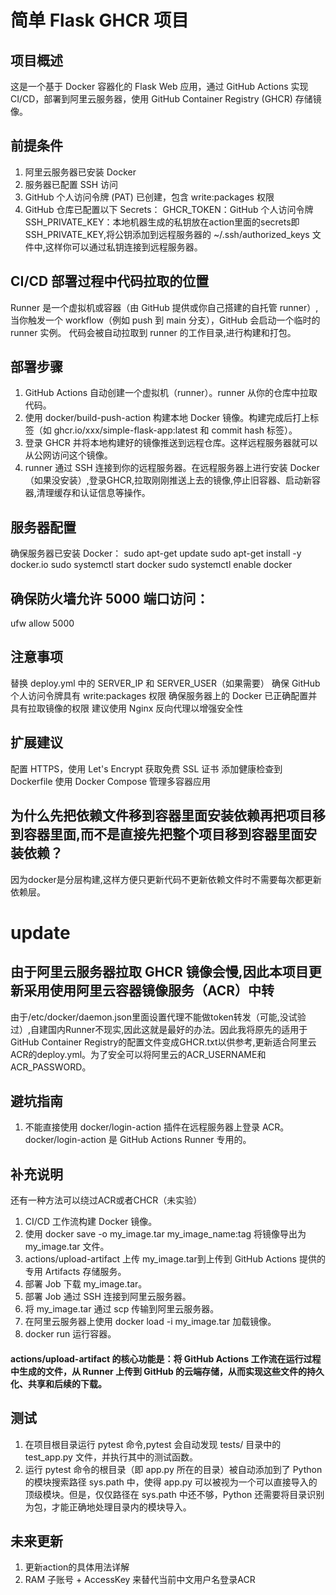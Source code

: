 # 简单 Flask GHCR 项目
## 项目概述
这是一个基于 Docker 容器化的 Flask Web 应用，通过 GitHub Actions 实现 CI/CD，部署到阿里云服务器，使用 GitHub Container Registry (GHCR) 存储镜像。

## 前提条件
1. 阿里云服务器已安装 Docker
2. 服务器已配置 SSH 访问
3. GitHub 个人访问令牌 (PAT) 已创建，包含 write:packages 权限
4. GitHub 仓库已配置以下 Secrets：
GHCR_TOKEN：GitHub 个人访问令牌
SSH_PRIVATE_KEY：本地机器生成的私钥放在action里面的secrets即SSH_PRIVATE_KEY,将公钥添加到远程服务器的 ~/.ssh/authorized_keys 文件中,这样你可以通过私钥连接到远程服务器。

## CI/CD 部署过程中代码拉取的位置
Runner 是一个虚拟机或容器（由 GitHub 提供或你自己搭建的自托管 runner）,
当你触发一个 workflow（例如 push 到 main 分支），GitHub 会启动一个临时的 runner 实例。
代码会被自动拉取到 runner 的工作目录,进行构建和打包。


## 部署步骤
1. GitHub Actions 自动创建一个虚拟机（runner）。runner 从你的仓库中拉取代码。
2. 使用 docker/build-push-action 构建本地 Docker 镜像。构建完成后打上标签（如 ghcr.io/xxx/simple-flask-app:latest 和 commit hash 标签）。
3. 登录 GHCR 并将本地构建好的镜像推送到远程仓库。这样远程服务器就可以从公网访问这个镜像。
4. runner 通过 SSH 连接到你的远程服务器。在远程服务器上进行安装 Docker（如果没安装）,登录GHCR,拉取刚刚推送上去的镜像,停止旧容器、启动新容器,清理缓存和认证信息等操作。


## 服务器配置
确保服务器已安装 Docker：
sudo apt-get update
sudo apt-get install -y docker.io
sudo systemctl start docker
sudo systemctl enable docker


## 确保防火墙允许 5000 端口访问：
ufw allow 5000

## 注意事项
替换 deploy.yml 中的 SERVER_IP 和 SERVER_USER（如果需要）
确保 GitHub 个人访问令牌具有 write:packages 权限
确保服务器上的 Docker 已正确配置并具有拉取镜像的权限
建议使用 Nginx 反向代理以增强安全性

## 扩展建议
配置 HTTPS，使用 Let's Encrypt 获取免费 SSL 证书
添加健康检查到 Dockerfile
使用 Docker Compose 管理多容器应用
## 为什么先把依赖文件移到容器里面安装依赖再把项目移到容器里面,而不是直接先把整个项目移到容器里面安装依赖？
因为docker是分层构建,这样方便只更新代码不更新依赖文件时不需要每次都更新依赖层。

# update
## 由于阿里云服务器拉取 GHCR 镜像会慢,因此本项目更新采用使用阿里云容器镜像服务（ACR）中转
由于/etc/docker/daemon.json里面设置代理不能做token转发（可能,没试验过）,自建国内Runner不现实,因此这就是最好的办法。因此我将原先的适用于GitHub Container Registry的配置文件变成GHCR.txt以供参考,更新适合阿里云ACR的deploy.yml。为了安全可以将阿里云的ACR_USERNAME和ACR_PASSWORD。
## 避坑指南
1. 不能直接使用 docker/login-action 插件在远程服务器上登录 ACR。docker/login-action 是 GitHub Actions Runner 专用的。

## 补充说明
还有一种方法可以绕过ACR或者CHCR（未实验）
1. CI/CD 工作流构建 Docker 镜像。
2. 使用 docker save -o my_image.tar my_image_name:tag 将镜像导出为 my_image.tar 文件。
3. actions/upload-artifact 上传 my_image.tar到上传到 GitHub Actions 提供的专用 Artifacts 存储服务。
4. 部署 Job 下载 my_image.tar。
5. 部署 Job 通过 SSH 连接到阿里云服务器。
6. 将 my_image.tar 通过 scp 传输到阿里云服务器。
7. 在阿里云服务器上使用 docker load -i my_image.tar 加载镜像。
8. docker run 运行容器。
#### actions/upload-artifact 的核心功能是：将 GitHub Actions 工作流在运行过程中生成的文件，从 Runner 上传到 GitHub 的云端存储，从而实现这些文件的持久化、共享和后续的下载。

## 测试
1. 在项目根目录运行 pytest 命令,pytest 会自动发现 tests/ 目录中的 test_app.py 文件，并执行其中的测试函数。
2. 运行 pytest 命令的根目录（即 app.py 所在的目录）被自动添加到了 Python 的模块搜索路径 sys.path 中，使得 app.py 可以被视为一个可以直接导入的顶级模块。但是，仅仅路径在 sys.path 中还不够，Python 还需要将目录识别为包，才能正确地处理目录内的模块导入。


## 未来更新
1. 更新action的具体用法详解
2. RAM 子账号 + AccessKey 来替代当前中文用户名登录ACR